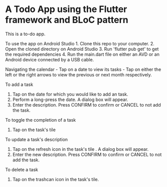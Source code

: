 #  A Todo App using the Flutter framework and BLoC pattern

This is a to-do app.

To use the app on Android Studio
    1. Clone this repo to your computer.
    2. Open the cloned directory on Android Studio
    3. Run 'flutter pub get' to get the required dependencies
    4. Run the main.dart file on either an AVD or an Android device connected by a USB cable.

Navigating the calendar
    - Tap on a date to view its tasks
    - Tap on either the left or the right arrows to view the previous or next month respectively.


To add a task
  1. Tap on the date for which you would like to add an task.
  2. Perform a long-press the date. A dialog box will appear.
  3. Enter the description. Press CONFIRM to confirm or CANCEL to not add the task.

To toggle the completion of a task
  1. Tap on the task's tile

To update a task's description
  1. Tap on the refresh icon in the task's tile . A dialog box will appear.
  2. Enter the new description. Press CONFIRM to confirm or CANCEL to not add the task.

To delete a task
  1. Tap on the trashcan icon in the task's tile.




